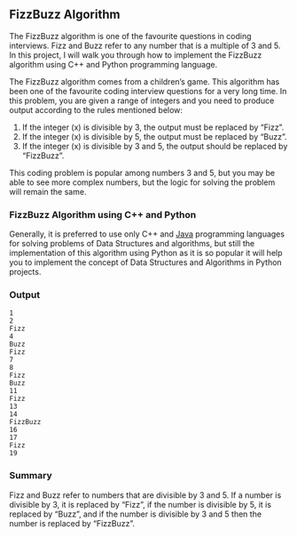 ## FizzBuzz Algorithm

The FizzBuzz algorithm is one of the favourite questions in coding interviews. Fizz and Buzz refer to any number that is a multiple of 3 and 5. In this project, I will walk you through how to implement the FizzBuzz algorithm using C++ and Python programming language.

The FizzBuzz algorithm comes from a children’s game. This algorithm has been one of the favourite coding interview questions for a very long time. In this problem, you are given a range of integers and you need to produce output according to the rules mentioned below:
 1. If the integer (x) is divisible by 3, the output must be replaced by “Fizz”.
 2. If the integer (x) is divisible by 5, the output must be replaced by “Buzz”.
 3. If the integer (x) is divisible by 3 and 5, the output should be replaced by “FizzBuzz”.

This coding problem is popular among numbers 3 and 5, but you may be able to see more complex numbers, but the logic for solving the problem will remain the same.

### FizzBuzz Algorithm using C++ and Python

Generally, it is preferred to use only C++ and [Java](https://www.java.com/en/) programming languages for solving problems of Data Structures and algorithms, but still the implementation of this algorithm using Python as it is so popular it will help you to implement the concept of Data Structures and Algorithms in Python projects.

### Output

```
1
2       
Fizz    
4       
Buzz    
Fizz    
7       
8       
Fizz    
Buzz    
11      
Fizz    
13      
14      
FizzBuzz
16      
17      
Fizz    
19     
```

### Summary

Fizz and Buzz refer to numbers that are divisible by 3 and 5. If a number is divisible by 3, it is replaced by “Fizz”, if the number is divisible by 5, it is replaced by “Buzz”, and if the number is divisible by 3 and 5 then the number is replaced by “FizzBuzz”.